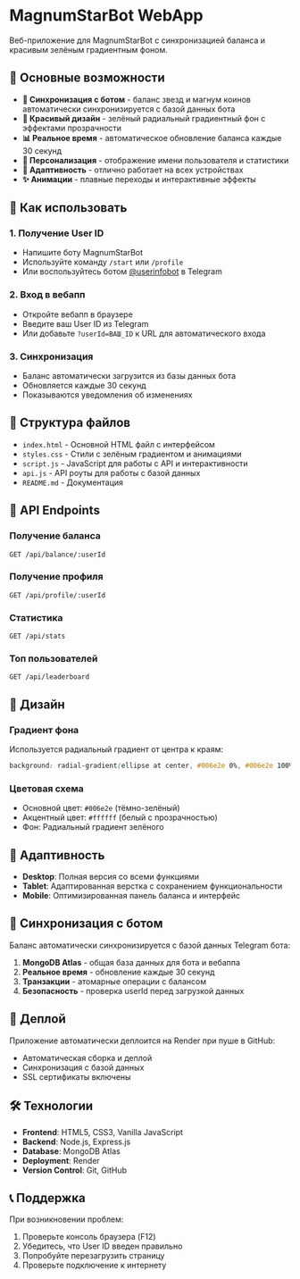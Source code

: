 # MagnumStarBot WebApp

Веб-приложение для MagnumStarBot с синхронизацией баланса и красивым зелёным градиентным фоном.

## 🚀 Основные возможности

- **🔄 Синхронизация с ботом** - баланс звезд и магнум коинов автоматически синхронизируется с базой данных бота
- **🎨 Красивый дизайн** - зелёный радиальный градиентный фон с эффектами прозрачности
- **📊 Реальное время** - автоматическое обновление баланса каждые 30 секунд
- **👤 Персонализация** - отображение имени пользователя и статистики
- **📱 Адаптивность** - отлично работает на всех устройствах
- **✨ Анимации** - плавные переходы и интерактивные эффекты

## 🎯 Как использовать

### 1. Получение User ID
- Напишите боту MagnumStarBot
- Используйте команду `/start` или `/profile`
- Или воспользуйтесь ботом [@userinfobot](https://t.me/userinfobot) в Telegram

### 2. Вход в вебапп
- Откройте вебапп в браузере
- Введите ваш User ID из Telegram
- Или добавьте `?userId=ВАШ_ID` к URL для автоматического входа

### 3. Синхронизация
- Баланс автоматически загрузится из базы данных бота
- Обновляется каждые 30 секунд
- Показываются уведомления об изменениях

## 📁 Структура файлов

- `index.html` - Основной HTML файл с интерфейсом
- `styles.css` - Стили с зелёным градиентом и анимациями
- `script.js` - JavaScript для работы с API и интерактивности
- `api.js` - API роуты для работы с базой данных
- `README.md` - Документация

## 🔧 API Endpoints

### Получение баланса
```
GET /api/balance/:userId
```

### Получение профиля
```
GET /api/profile/:userId
```

### Статистика
```
GET /api/stats
```

### Топ пользователей
```
GET /api/leaderboard
```

## 🎨 Дизайн

### Градиент фона
Используется радиальный градиент от центра к краям:
```css
background: radial-gradient(ellipse at center, #006e2e 0%, #006e2e 100%);
```

### Цветовая схема
- Основной цвет: `#006e2e` (тёмно-зелёный)
- Акцентный цвет: `#ffffff` (белый с прозрачностью)
- Фон: Радиальный градиент зелёного

## 📱 Адаптивность

- **Desktop**: Полная версия со всеми функциями
- **Tablet**: Адаптированная верстка с сохранением функциональности
- **Mobile**: Оптимизированная панель баланса и интерфейс

## 🔄 Синхронизация с ботом

Баланс автоматически синхронизируется с базой данных Telegram бота:

1. **MongoDB Atlas** - общая база данных для бота и вебаппа
2. **Реальное время** - обновление каждые 30 секунд
3. **Транзакции** - атомарные операции с балансом
4. **Безопасность** - проверка userId перед загрузкой данных

## 🚀 Деплой

Приложение автоматически деплоится на Render при пуше в GitHub:
- Автоматическая сборка и деплой
- Синхронизация с базой данных
- SSL сертификаты включены

## 🛠️ Технологии

- **Frontend**: HTML5, CSS3, Vanilla JavaScript
- **Backend**: Node.js, Express.js
- **Database**: MongoDB Atlas
- **Deployment**: Render
- **Version Control**: Git, GitHub

## 📞 Поддержка

При возникновении проблем:
1. Проверьте консоль браузера (F12)
2. Убедитесь, что User ID введен правильно
3. Попробуйте перезагрузить страницу
4. Проверьте подключение к интернету
